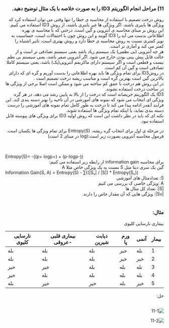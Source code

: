  <div dir="rtl">
  
  ### 11) مراحل انجام الگوریتم  ID3 را به صورت خلاصه با یک مثال توضیح دهید.
  
  
  
 روش درخت تصمیم با استفاده از محاسبه ی خطا را تنها وقتی می توان استفاده کرد که ویژگی ها باینری باشند. اگر ویژگی ها غیر باینری باشند، از روش ID3 استفاده می کنیم. 
   این روش بر مبنای محاسبه ی آنتروپی و گین است. درختی که با محاسبه ی بهره اطلاعاتی بدست می آید را ID3  گویند  و این روش چون  با احتمالات است، حساسیت به نویز کمتری نسبت به روش  محاسبه ی خطا دارد  و روش بهتری است، تاثیر اشتباه را کمتر می کند و آماری تر است. 
  <br/>هر چه آنتروپی (بی نظمی) یک سیستم زیاد باشد یعنی سیستم تصادفی تر است و از حالت قابل پیش بینی بودن خارج می شود. اگر آنتروپی صفر باشد، یعنی سیستم بی نظم نیست و قطعی است و اگر سیستم دارای ماکزیمم آنتروپی(یک) باشد، یعنی سیستم کاملا تصادفی است و گین آن کم است.
<br/>
  در روشID3 برای تمام ویژگی ها باید بهره اطلاعاتی را بدست آوریم و گره ای که دارای بالاترین گین است بهترین گره است و مناسب ریشه درخت تصمیم است .
<br/>
  در این روش هم درخت با عمق کم ساخته می شود و ممکن است اصلا برخی از ویژگی ها در ساخت درخت استفاده نشوند.
  <br/>
  ID3 یک الگوریتم حریصانه است که درخت را از بالا به پایین رشد می دهد، در هر گره ویژگی ای انتخاب می شود که نمونه های آموزشی  در آن ناحیه را بهتر دسته بندی کند. این فرایند آنقدر ادامه پیدا می کند تا درخت به طور کامل تمام نمونه های آموزشی را درست دسته بندی نماید، یا اینکه تمام ویژگی ها استفاده شوند.
 <br/>
   نکته ای که باید در نظر داشت این است که روش اولیه ID3 برای ویژگی های پیوسته قابل استفاده نبود.
  
  در مرحله ی اول برای انتخاب گره ریشه، Entropy(S) برای تمام ویژگی ها یکسان است. فرمول محاسبه آنتروپی بصورت زیر است:(log در مبنای 2 است) 
  
<br/>
<br/>
  </div>
 Entropy(S)= -((p+ logp+) + (p-logp-))
 <div dir="rtl">
 برای محاسبه information gain از رابطه زیر استفاده می کنیم:
  <br/>
  گین یک سری دیتا مثل S نسبت به یک ویژگی خاص مثلا A
  <br/>
  </div>
 Information Gain(S, A) = Entropy(S) - ∑((|Sᵥ| / |S|) * Entropy(Sᵥ))
  <div dir="rtl">
 S: تعدادمثال های آموزشی  
 <div dir="rtl">
 A :ویژگی خاصی ک بررسی می کنیم
 <div dir="rtl">
 |S|: تعداد کل مثال ها
 <div dir="rtl">
 |Sv|: ویژگی هایی که آن مقدار خاص را دارند.
<br/>
<br/>
   
  ### مثال:
   بیماری نارسایی کلیوی
  <div dir ="ltr">
    
| نارسایی کلیوی | بیماری قلبی -عروقی | دیابت شیرین |ورم پا  | آنمی   | بیمار  | 
|-------|---------|--------|---------------|----------------------|-----------------|
|  بله    |            بله       |         بله   |   خیر  | بله    |    1         | 
|  بله    |            بله       |         بله   |  خیر   | خیر    |    2         | 
|  خیر    |            خیر       |         بله   |   بله  | بله    |    3         | 
|  خیر    |           بله       |         بله   |   بله  | بله    |    4         |
|  بله     |            خیر       |          خیر  |   بله  | خیر    |    5        | 
   </div>
  حل:
  
  <br/>
<br/>
  
  ![11-1](https://github.com/semnan-university-ai/machine-learning-class/blob/main/excersiecs/smahdimoghaddasi/EXC%20(11)/11-1.jpeg)
 
  ![11-2](https://github.com/semnan-university-ai/machine-learning-class/blob/main/excersiecs/smahdimoghaddasi/EXC%20(11)/11-2.jpeg)
 

